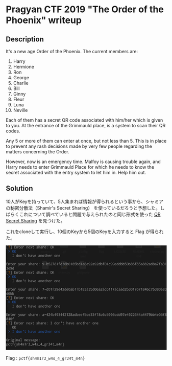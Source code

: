 # Pragyan CTF 2019 "The Order of the Phoenix" writeup

## Description

It's a new age Order of the Phoenix. The current members are:

1. Harry
2. Hermione
3. Ron
4. George
5. Charlie
6. Bill
7. Ginny
8. Fleur
9. Luna
10. Neville

Each of them has a secret QR code associated with him/her which is given to you. At the entrance of the Grimmauld place, is a system to scan their QR codes.

Any 5 or more of them can enter at once, but not less than 5. This is in place to prevent any rash decisions made by very few people regarding the matters concerning the Order.

However, now is an emergency time. Malfoy is causing trouble again, and Harry needs to enter Grimmauld Place for which he needs to know the secret associated with the entry system to let him in. Help him out.

## Solution

10人がKeyを持っていて、5人集まれば情報が得られるという事から、シャミアの秘密分散法（Shamir's Secret Sharing） を使っているだろうと予想した。しばらくこれについて調べていると問題で与えられたのと同じ形式を使った [QR Secret Sharing](https://github.com/skewthreads/QR-secret-sharing) を見つけた。

これをcloneして実行し、10個のKeyから5個のKeyを入力すると Flag が得られた。

![flag](flag.png "flag")

Flag : `pctf{sh4m1r3_w4s_4_gr34t_m4n}`